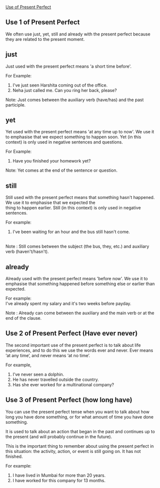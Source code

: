 
[Use of Present Perfect](https://priyankaMD.github.io/LearningBlogs/PresentPerfectUse)

## Use 1 of Present Perfect <br />
We often use just, yet, still and already with the present perfect because they are related to the present moment. <br />

## just <br />
Just used with the present perfect means 'a short time before'.<br />

For Example:<br />
1) I've just seen Harshita coming out of the office.<br />
2) Neha just called me. Can you ring her back, please?<br />

Note: Just comes between the auxiliary verb (have/has) and the past participle.<br />

## yet<br />
Yet used with the present perfect means 'at any time up to now'. We use it to emphasise that we expect something to happen soon. Yet (in this context) is only used in negative sentences and questions.<br />

For Example: <br />
1) Have you finished your homework yet?<br />

Note: Yet comes at the end of the sentence or question.<br />

## still <br />
Still used with the present perfect means that something hasn't happened. We use it to emphasise that we expected the <br />
thing to happen earlier. Still (in this context) is only used in negative sentences.<br />

For example:<br />
1) I've been waiting for an hour and the bus still hasn't come.<br /><br />

Note : Still comes between the subject (the bus, they, etc.) and auxiliary verb (haven't/hasn't).<br />

## already <br />
Already used with the present perfect means 'before now'. We use it to emphasise that something happened before something else or earlier than expected.<br />

For example:<br />
I've already spent my salary and it's two weeks before payday.<br />

Note : Already can come between the auxiliary and the main verb or at the end of the clause.


## Use 2 of Present Perfect (Have ever never)<br />

The second important use of the present perfect is to talk about life experiences, and to do this we use the words ever and never. Ever means ‘at any time’, and never means ‘at no time’. <br />

For example,<br />
1) I’ve never seen a dolphin.<br />
2) He has never travelled outside the country.<br />
3) Has she ever worked for a multinational company?<br />

## Use 3 of Present Perfect (how long have)

You can use the present perfect tense when you want to talk about how long you have done something, or for what amount of time you have done something.

It is used to talk about an action that began in the past and continues up to the present (and will probably continue in the future). 

This is the important thing to remember about using the present perfect in this situation: the activity, action, or event is still going on. It has not finished.

For example:
1) I have lived in Mumbai for more than 20 years.
2) I have worked for this company for 13 months.



